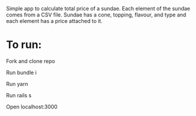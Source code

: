 Simple app to calculate total price of a sundae. Each element of the sundae comes from a CSV file. Sundae has a cone, topping, flavour, and type and each element has a price attached to it. 

# To run:

Fork and clone repo

Run bundle i 

Run yarn 

Run rails s

Open localhost:3000

